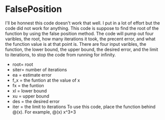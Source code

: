 # FalsePosition
I'll be honnest this code doesn't work that well. I put in a lot of effort but the code did not work for anything. 
This code is suppose to find the root of the function by using the false position method. The code will pump out four varibles, the root, how many iterations it took, the precent error, and what the function value is at that point is. There are four input varibles, the function, the lower bound, the upper bound, the desired error, and the limit to iterations, to stop the code from running for infinity.
* root= root
* siter= number of iterations
* ea = estimate error
* f_x = the funtion at the value of x
* fx = the funtion
* xl = lower bound
* xu = upper bound
* des = the desired error
* iter = the limit to iterations
To use this code, place the function behind @(x). For example, @(x) x^3+3
